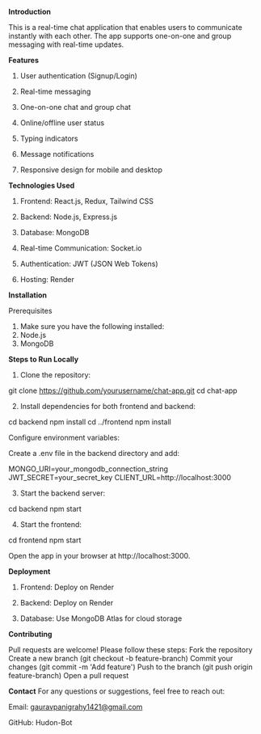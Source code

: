 **Introduction**

This is a real-time chat application that enables users to communicate instantly with each other. The app supports one-on-one and group messaging with real-time updates.

**Features**

1. User authentication (Signup/Login)

2. Real-time messaging

3. One-on-one chat and group chat

4. Online/offline user status

5. Typing indicators

6. Message notifications

7. Responsive design for mobile and desktop

**Technologies Used**

1. Frontend: React.js, Redux, Tailwind CSS

2. Backend: Node.js, Express.js

3. Database: MongoDB

4. Real-time Communication: Socket.io

5. Authentication: JWT (JSON Web Tokens)

6. Hosting: Render 

**Installation**

Prerequisites
1.  Make sure you have the following installed:
2.  Node.js
3.  MongoDB

**Steps to Run Locally**

1. Clone the repository:

git clone https://github.com/yourusername/chat-app.git
cd chat-app

2. Install dependencies for both frontend and backend:

cd backend
npm install
cd ../frontend
npm install

Configure environment variables:

Create a .env file in the backend directory and add:

MONGO_URI=your_mongodb_connection_string
JWT_SECRET=your_secret_key
CLIENT_URL=http://localhost:3000

3. Start the backend server:

cd backend
npm start

4. Start the frontend:

cd frontend
npm start

Open the app in your browser at http://localhost:3000.

**Deployment**

1. Frontend: Deploy on Render

2. Backend: Deploy on Render

3. Database: Use MongoDB Atlas for cloud storage

**Contributing** 

Pull requests are welcome! Please follow these steps:
Fork the repository
Create a new branch (git checkout -b feature-branch)
Commit your changes (git commit -m 'Add feature')
Push to the branch (git push origin feature-branch)
Open a pull request

**Contact**
For any questions or suggestions, feel free to reach out:

Email: gauravpanigrahy1421@gmail.com

GitHub: Hudon-Bot

